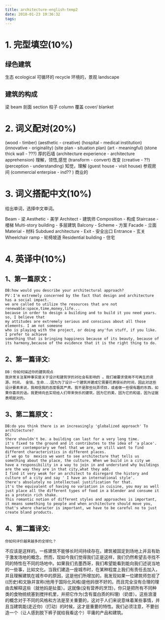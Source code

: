```yaml
---
title: architecture-english-temp2
date: 2018-01-23 19:36:32
tags:
---
```


# 1. 完型填空(10%)
## 绿色建筑
生态 ecological 
可循环的 recycle
环境的，景观 landscape
## 建筑的构成
梁 beam
剖面 section
柱子 column
覆盖 cover/ blanket

# 2. 词义配对(20%)
(wood - timber)
(aesthetic - creative)
(hospital - medical institution)
(innovative - originality)
(site plan - situation plan)
(art - meaningful)
(stone thick wall - ???) 厚的石墙
(architecture experience - architecture apprehension) 理解，领悟,感觉
(transform - convert) 改变
(creative - ??)
(perception - understanding) 知觉，理解
(guest house - visit house) 参观房间
(commercial enterpise - ind?? ) 商业的

# 3. 词义搭配中文(10%)
给出单词，选择中文单词。

Beam - 梁
Aesthetic - 美学
Architect - 建筑师
Composition - 构成
Staircase - 楼梯
Multi-story building - 多层建筑
Balcony - 
Scheme - 方案
Facade - 立面
Material - 材料
Subdued architecture - 
Exit - 安全出口
Entrance - 玄关
Wheelchair ramp - 轮椅坡道
Residential building - 住宅
# 4. 英译中(10%)

## 1、第一篇原文：
	DB:how would you describe your architectural approach?
	PV：I'm extremely concerned by the fact that design and architecture has a social impact.
	we are called to utilize the resources that are not renewable:space,time,money,life...
	because in order to design a building and to build it you need years. so, I believe that
	my attitudes are extremely serious and conscious about all those elements. I am not someone
	who is playing with the project, or doing any'fun stuff, if you like. I prefer to achieve
	something that is bringing happiness because of its beauty, because of its harmony,because of the evidence that it is the right thing to do.
## 2、第一篇译文:
	DB：你如何描述你的建筑观点
	我非常关注某种事实是关于设计和建筑学的对社会有影响的 。我们被要求使用不可再生的资源，时间， 金钱，生命...因为为了设计一个建筑并建成它需要花费很长的时间，因此对这些设计要素来说，我相信我的态度极其严肃。我不是那些玩弄项目，或者做一些很有趣的东西，如果你喜欢的话。我更倾向去实现给人们带来快乐的建筑，因为它的美，因为它的和谐，因为证据表明是对的。
## 3、第二篇原文：
	DB:do you think there is an increasingly 'globalized approach' To architecture?
	DC:
	there shouldn't be. a building can last for a very long time.
	it's fixed to the ground and it contributes to the idea of 'a place'.
	however contemporary we feel that we are, we still want to find different characteristics in different places. 
	if we go to  mexico we want to see architecture that tells us something about the place, the culture. When we build in a city we have a responsibility in a way to join in and understand why buildings are the way they are in that city,what they add. 
	I find it very weak for an architect to disregard the history and  culture of a city and say ' I have an international style'. 
	there's absolutely no intellectual justification for that. 
	it's the equivalent of having no variation in cuisine, you may as well just place all the different types of food in a blender and consume it as a protein rich shake.
	This romantic notion of different styles and approaches is important, it means something to people and when architecture should move you, that's where character is important, we have to be careful no to just create bland products.
## 4、第二篇译文:
	你如何评价越来越多的全球化？
不应该是这样的。一栋建筑不能够长时间持续存在。建筑被固定到场地上并且有助于激发场地的概念。然而，现如今我们觉得我们正是这样，我们仍然希望去寻找不同的特性在不同的场地中。如果我们去墨西哥，我们希望能看到能向我们述说当地的一些事，比如文化。当我们建造一座城市时，在某种程度上我们有责任去加入，并且理解建筑在城市中的原因，这是他们所增加的。我发现如果一位建筑师忽视了((历史)和文脉并宣称(他用于国际化风格)是他妈很不好的。而且完全没有合理的理由去解释这些（就他妈是扯蛋）。这就像(没有营养的烹饪)，你只是把所有不同种类的食物统统塞到搅拌机里，并把它作为(含有蛋白质的料理)（奶昔）。这些浪漫的概念对于不同的风格和方法是至关重要的，这对于人们来说意味着某些事情，并且当建筑能(走近你)（打动）的时候，这才是重要的特性。我们必须注意，不要创造一个（让人感到脱下裤子就给我看这个）平庸的产品和建筑。


